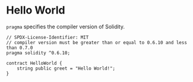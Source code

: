 # Hello World  
`pragma` specifies the compiler version of Solidity.  

```
// SPDX-License-Identifier: MIT
// compiler version must be greater than or equal to 0.6.10 and less than 0.7.0
pragma solidity ^0.6.10;

contract HelloWorld {
	string public greet = "Hello World!";
}
```